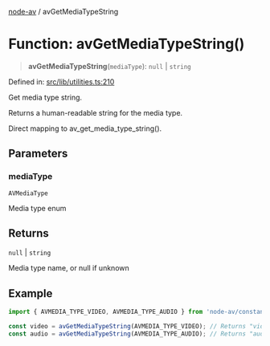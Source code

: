 [node-av](../globals.md) / avGetMediaTypeString

# Function: avGetMediaTypeString()

> **avGetMediaTypeString**(`mediaType`): `null` \| `string`

Defined in: [src/lib/utilities.ts:210](https://github.com/seydx/av/blob/f8631fc881b394300b1479f511d55cf1c370a87f/src/lib/utilities.ts#L210)

Get media type string.

Returns a human-readable string for the media type.

Direct mapping to av_get_media_type_string().

## Parameters

### mediaType

`AVMediaType`

Media type enum

## Returns

`null` \| `string`

Media type name, or null if unknown

## Example

```typescript
import { AVMEDIA_TYPE_VIDEO, AVMEDIA_TYPE_AUDIO } from 'node-av/constants';

const video = avGetMediaTypeString(AVMEDIA_TYPE_VIDEO); // Returns "video"
const audio = avGetMediaTypeString(AVMEDIA_TYPE_AUDIO); // Returns "audio"
```
